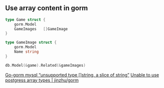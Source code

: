 ## Use array content in gorm

```go
type Game struct {
    gorm.Model
    GameImages   []GameImage
}

type GameImage struct {
    gorm.Model
    Name string
}

db.Model(&game).Related(&gameImages)
```

[Go-gorm mysql “unsupported type []string, a slice of string”](https://stackoverflow.com/questions/52244001/go-gorm-mysql-unsupported-type-string-a-slice-of-string)
[Unable to use postgress array types | jinzhu/gorm](https://github.com/jinzhu/gorm/issues/1588)
